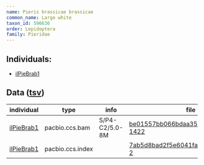 ```yaml
---
name: Pieris brassicae brassicae
common_name: Large white
taxon_id: 596636
order: Lepidoptera
family: Pieridae
---
```


## Individuals:

  * [ilPieBrab1](ilPieBrab1.md)

## Data ([tsv](Pieris_brassicae_brassicae_data.tsv))

| individual | type | info | file |
| ---------- | ---- | ---- | ---- |
| [ilPieBrab1](ilPieBrab1.md) | pacbio.ccs.bam | S/P4-C2/5.0-8M | [be01557bb066bdaa35330e14a1fe9a4a-1422](https://darwin.cog.sanger.ac.uk/insects/Pieris_brassicae_brassicae/ilPieBrab1/genomic_data/pacbio/m64089_191222_163848.ccs.bam) |
| [ilPieBrab1](ilPieBrab1.md) | pacbio.ccs.index |  | [7ab5d8bad2f5e6041fa00ee63d012ed4-2](https://darwin.cog.sanger.ac.uk/insects/Pieris_brassicae_brassicae/ilPieBrab1/genomic_data/pacbio/m64089_191222_163848.ccs.bam.pbi) |
